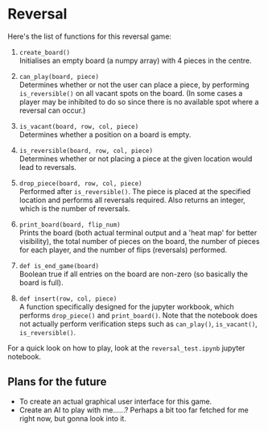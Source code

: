 # Reversal

Here's the list of functions for this reversal game:

1. `create_board()`  
Initialises an empty board (a numpy array) with 4 pieces in the centre.

2. `can_play(board, piece)`  
Determines whether or not the user can place a piece, by performing `is_reversible()` on all vacant spots on the board. (In some cases a player may be inhibited to do so since there is no available spot where a reversal can occur.)

3. `is_vacant(board, row, col, piece)`  
Determines whether a position on a board is empty.

4. `is_reversible(board, row, col, piece)`  
Determines whether or not placing a piece at the given location would lead to reversals.

5. `drop_piece(board, row, col, piece)`  
Performed after `is_reversible()`. The piece is placed at the specified location and performs all reversals required. Also returns an integer, which is the number of reversals.

6. `print_board(board, flip_num)`  
Prints the board (both actual terminal output and a 'heat map' for better visibility), the total number of pieces on the board, the number of pieces for each player, and the number of flips (reversals) performed.

7. `def is_end_game(board)`  
Boolean true if all entries on the board are non-zero (so basically the board is full).

8. `def insert(row, col, piece)`  
A function specifically designed for the jupyter workbook, which performs `drop_piece()` and `print_board()`. Note that the notebook does not actually perform verification steps such as `can_play()`, `is_vacant()`, `is_reversible()`.

For a quick look on how to play, look at the `reversal_test.ipynb` jupyter notebook.


## Plans for the future

- To create an actual graphical user interface for this game.
- Create an AI to play with me......? Perhaps a bit too far fetched for me right now, but gonna look into it.